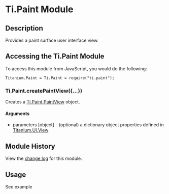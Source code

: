 # Ti.Paint Module

## Description

Provides a paint surface user interface view.

## Accessing the Ti.Paint Module

To access this module from JavaScript, you would do the following:

	Titanium.Paint = Ti.Paint = require("ti.paint");

### Ti.Paint.createPaintView({...})

Creates a [Ti.Paint.PaintView][] object.

#### Arguments

* parameters [object] - (optional) a dictionary object properties defined in [Titanium.UI.View][]
                                                                                                 
## Module History

View the [change log](changelog.html) for this module.

## Usage

See example

[Ti.Paint.PaintView]: paintView.html
[Titanium.UI.View]: http://developer.appcelerator.com/apidoc/mobile/latest/Titanium.UI.View-object.html